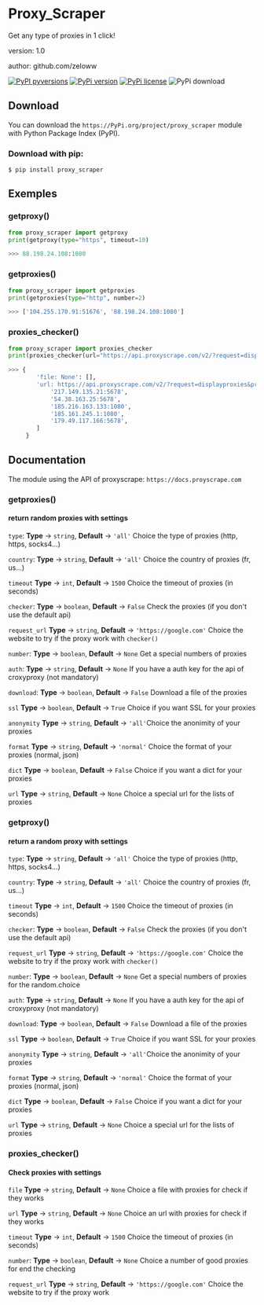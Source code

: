 # Proxy_Scraper
Get any type of proxies in 1 click!

version: 1.0

author: github.com/zeloww

[![PyPI pyversions](https://img.shields.io/pypi/pyversions/ansicolortags.svg)](https://pypi.python.org/pypi/ansicolortags/)
[![PyPi version](https://badgen.net/pypi/v/pip/)](https://pypi.com/project/pip)
[![PyPi license](https://img.shields.io/pypi/l/fpvgcc.svg?color=blue)](https://pypi.com/project/pip/)
![PyPi download](https://pepy.tech/badge/proxy_scraper)

## Download

You can download the `https://PyPi.org/project/proxy_scraper` module with Python Package Index (PyPI).

### Download with pip:

`$ pip install proxy_scraper`

## Exemples

### getproxy()

```py
from proxy_scraper import getproxy
print(getproxy(type="https", timeout=10)

>>> 88.198.24.108:1080
```

### getproxies()

```py
from proxy_scraper import getproxies
print(getproxies(type="http", number=2)

>>> ['104.255.170.91:51676', '88.198.24.108:1080']
```

### proxies_checker()

```py
from proxy_scraper import proxies_checker
print(proxies_checker(url="https://api.proxyscrape.com/v2/?request=displayproxies&protocol=socks4&timeout=100")

>>> {
        'file: None': [],
        'url: https://api.proxyscrape.com/v2/?request=displayproxies&protocol=socks4&timeout=5': [
            '217.149.135.21:5678',
            '54.38.163.25:5678',
            '185.216.163.133:1080',
            '185.161.245.1:1080',
            '179.49.117.166:5678',
        ]
     }
```

## Documentation

The module using the API of proxyscrape: `https://docs.proyscrape.com`

### getproxies()

#### return random proxies with settings

`type`: **Type** -> `string`, **Default** -> `'all'` Choice the type of proxies (http, https, socks4...)

`country`: **Type** -> `string`, **Default** -> `'all'` Choice the country of proxies (fr, us...)

`timeout` **Type** -> `int`, **Default** -> `1500` Choice the timeout of proxies (in seconds)

`checker`: **Type** -> `boolean`, **Default** -> `False` Check the proxies (if you don't use the default api)

`request_url` **Type** -> `string`, **Default** -> `'https://google.com'` Choice the website to try if the proxy work with `checker()`

`number`: **Type** -> `boolean`, **Default** -> `None` Get a special numbers of proxies

`auth`: **Type** -> `string`, **Default** -> `None` If you have a auth key for the api of croxyproxy (not mandatory)

`download`: **Type** -> `boolean`, **Default** -> `False` Download a file of the proxies

`ssl` **Type** -> `boolean`, **Default** -> `True` Choice if you want SSL for your proxies

`anonymity` **Type** -> `string`, **Default** -> `'all'`Choice the anonimity of your proxies

`format` **Type** -> `string`, **Default** -> `'normal'` Choice the format of your proxies (normal, json)

`dict`  **Type** -> `boolean`, **Default** -> `False` Choice if you want a dict for your proxies

`url` **Type** -> `string`, **Default** -> `None` Choice a special url for the lists of proxies

### getproxy()

#### return a random proxy with settings

`type`: **Type** -> `string`, **Default** -> `'all'` Choice the type of proxies (http, https, socks4...)

`country`: **Type** -> `string`, **Default** -> `'all'` Choice the country of proxies (fr, us...)

`timeout` **Type** -> `int`, **Default** -> `1500` Choice the timeout of proxies (in seconds)

`checker`: **Type** -> `boolean`, **Default** -> `False` Check the proxies (if you don't use the default api)

`request_url` **Type** -> `string`, **Default** -> `'https://google.com'` Choice the website to try if the proxy work with `checker()`

`number`: **Type** -> `boolean`, **Default** -> `None` Get a special numbers of proxies for the random.choice

`auth`: **Type** -> `string`, **Default** -> `None` If you have a auth key for the api of croxyproxy (not mandatory)

`download`: **Type** -> `boolean`, **Default** -> `False` Download a file of the proxies

`ssl` **Type** -> `boolean`, **Default** -> `True` Choice if you want SSL for your proxies

`anonymity` **Type** -> `string`, **Default** -> `'all'`Choice the anonimity of your proxies

`format` **Type** -> `string`, **Default** -> `'normal'` Choice the format of your proxies (normal, json)

`dict`  **Type** -> `boolean`, **Default** -> `False` Choice if you want a dict for your proxies

`url` **Type** -> `string`, **Default** -> `None` Choice a special url for the lists of proxies

### proxies_checker()

#### Check proxies with settings

`file` **Type** -> `string`, **Default** -> `None` Choice a file with proxies for check if they works

`url` **Type** -> `string`, **Default** -> `None` Choice an url with proxies for check if they works

`timeout` **Type** -> `int`, **Default** -> `1500` Choice the timeout of proxies (in seconds)

`number`: **Type** -> `boolean`, **Default** -> `None` Choice a number of good proxies for end the checking

`request_url` **Type** -> `string`, **Default** -> `'https://google.com'` Choice the website to try if the proxy work
